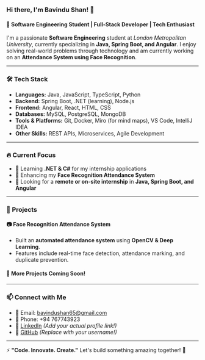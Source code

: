 ### Hi there, I'm Bavindu Shan! 👋

#### 🚀 Software Engineering Student | Full-Stack Developer | Tech Enthusiast

I'm a passionate **Software Engineering** student at *London Metropolitan University*, currently specializing in **Java, Spring Boot, and Angular**. I enjoy solving real-world problems through technology and am currently working on an **Attendance System using Face Recognition**. 

---

### 🛠️ Tech Stack
- **Languages:** Java, JavaScript, TypeScript, Python
- **Backend:** Spring Boot, .NET (learning), Node.js
- **Frontend:** Angular, React, HTML, CSS
- **Databases:** MySQL, PostgreSQL, MongoDB
- **Tools & Platforms:** Git, Docker, Miro (for mind maps), VS Code, IntelliJ IDEA
- **Other Skills:** REST APIs, Microservices, Agile Development

---

### 🔥 Current Focus
- 📌 Learning **.NET & C#** for my internship applications
- 🤖 Enhancing my **Face Recognition Attendance System**
- 🚀 Looking for a **remote or on-site internship** in **Java, Spring Boot, and Angular**

---

### 🌟 Projects
#### 📷 Face Recognition Attendance System
- Built an **automated attendance system** using **OpenCV & Deep Learning**.
- Features include real-time face detection, attendance marking, and duplicate prevention.

#### 📌 More Projects Coming Soon!

---

### 📫 Connect with Me
- 📧 Email: bavindushan65@gmail.com
- 📱 Phone: +94 767743923
- 💼 [LinkedIn](https://www.linkedin.com/in/bavindu-shan) *(Add your actual profile link!)*
- 🔗 [GitHub](https://github.com/your-github-username) *(Replace with your username!)*

---

⚡ **"Code. Innovate. Create."** Let's build something amazing together! 🚀
